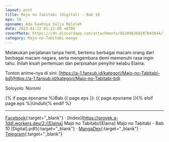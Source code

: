 ```yaml
---
layout: post
title: Majo no Tabitabi (Digital) - Bab 10
eps: 10 
epsname: Ada Saatnya Salju Meleleh
date: 2023-01-22 01:22:00 +0700
coverPhoto: https://cdn.discordapp.com/attachments/852096360287043644/1075786940948942899/bab10.png
category: Majo-no-Tabitabi-manga
---
```


Melakukan perjalanan tanpa henti, bertemu berbagai macam orang dari berbagai macam negara, serta mengembara demi memenuhi rasa ingin tahu. Inilah kisah pertemuan dan perpisahan penyihir kelabu Elaina.

Tonton anime-nya di sini: [https://a-1.fansub.id/kategori/Majo-no-Tabitabi-bd](https://a-1.fansub.id/kategori/Majo-no-Tabitabi-bd)

Soloyolo: Noromi

{% if page.epsname %}Bab {{ page.eps }}: {{ page.epsname }}{% elsif page.eps %}Unduh{% endif %}

---
[Facebook](https://www.facebook.com/a1fansub/posts/pfbid02nf71i2fW2JyS2XMhnPQ6Bokjm2vL9hxfXmFsB4yYDSY6x7J2741mc6kZ5GkfkJT9l){:target="_blank"} &middot; [Index](https://proyek.a-1ddl.workers.dev/2:/[Elaina] Majo no Tabitabi/[Elaina] Majo no Tabitabi - Bab 10 [Digital].pdf){:target="_blank"} &middot; [MangaDex](https://mangadex.org/chapter/00c30139-8e97-4eca-8a17-4afad565dff0){:target="_blank"} &middot; [Telegram](https://t.me/a1fansubweeklies/228){:target="_blank"}